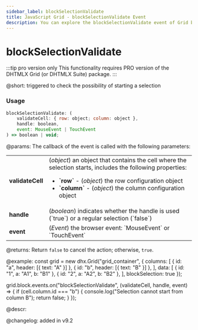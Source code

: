 ```yaml
---
sidebar_label: blockSelectionValidate
title: JavaScript Grid - blockSelectionValidate Event 
description: You can explore the blockSelectionValidate event of Grid block selection in the documentation of the DHTMLX JavaScript UI library. Browse developer guides and API reference, try out code examples and live demos, and download a free 30-day evaluation version of DHTMLX Suite.
---
```


# blockSelectionValidate

:::tip pro version only 
This functionality requires PRO version of the DHTMLX Grid (or DHTMLX Suite) package.
:::

@short: triggered to check the possibility of starting a selection

### Usage

~~~jsx
blockSelectionValidate: (
    validateCell: { row: object; column: object },
    handle: boolean,
    event: MouseEvent | TouchEvent
) => boolean | void;
~~~

@params:
The callback of the event is called with the following parameters:

<table>
    <tbody>
        <tr>
            <td><b>validateCell</b></td>
            <td>(<i>object</i>) an object that contains the cell where the selection starts, includes the following properties:<ul><li><b>`row`</b> - (<i>object</i>) the row configuration object </li><li><b>`column`</b> - (<i>object</i>) the column configuration object</li></ul></td>
        </tr>
        <tr>
            <td><b>handle</b></td>
            <td>(<i>boolean</i>) indicates whether the handle is used (`true`) or a regular selection (`false`)</td>
        </tr>
        <tr>
            <td><b>event</b></td>
            <td>(<i>Event</i>) the browser event: `MouseEvent` or `TouchEvent`</td>
        </tr>
    </tbody>
</table>

@returns:
Return `false` to cancel the action; otherwise, `true`.

@example:
const grid = new dhx.Grid("grid_container", {
    columns: [
        { id: "a", header: [{ text: "A" }] },
        { id: "b", header: [{ text: "B" }] },
    ],
    data: [
        { id: "1", a: "A1", b: "B1" },
        { id: "2", a: "A2", b: "B2" },
    ],
    blockSelection: true
});

grid.block.events.on("blockSelectionValidate", (validateCell, handle, event) => {
    if (cell.column.id === "b") {
        console.log("Selection cannot start from column B");
        return false;
    }
});

@descr:


@changelog:
added in v9.2